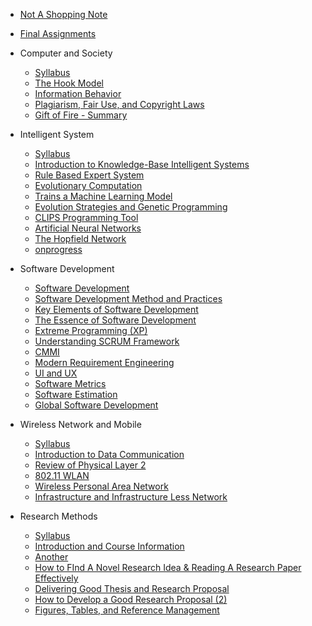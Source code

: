 <!-- docs/_sidebar.md -->

* [Not A Shopping Note](/)
* [Final Assignments](Final-Assignments.md)

* Computer and Society
  * [Syllabus](Semester1/computer-and-society/Syllabus.md)
  * [The Hook Model](Semester1/computer-and-society/CS1.md)
  * [Information Behavior](Semester1/computer-and-society/CS3.md)
  * [Plagiarism, Fair Use, and Copyright Laws](Semester1/computer-and-society/CS4.md)
  * [Gift of Fire - Summary](Semester1/computer-and-society/GiftofFireSummary.md)

* Intelligent System
  * [Syllabus](Semester1/intelligent-system/Syllabus.md)
  * [Introduction to Knowledge-Base Intelligent Systems](Semester1/intelligent-system/IS1.md)
  * [Rule Based Expert System](Semester1/intelligent-system/IS2.md)
  * [Evolutionary Computation](Semester1/intelligent-system/IS4.md)
  * [Trains a Machine Learning Model](Semester1/intelligent-system/IS5.md)
  * [Evolution Strategies and Genetic Programming](Semester1/intelligent-system/IS5.2.md)
  * [CLIPS Programming Tool](Semester1/intelligent-system/IS6.md)
  * [Artificial Neural Networks](Semester1/intelligent-system/IS9.md)
  * [The Hopfield Network](Semester1/intelligent-system/IS10.md)
  * [onprogress](Semester1/intelligent-system/IS13.md)


* Software Development
  * [Software Development](Semester1/software-development/SD2.md)
  * [Software Development Method and Practices](Semester1/software-development/SD3.md)
  * [Key Elements of Software Development](Semester1/software-development/SD4.md)
  * [The Essence of Software Development](Semester1/software-development/SD5.md)
  * [Extreme Programming \(XP\)](Semester1/software-development/SD6.md)
  * [Understanding SCRUM Framework](Semester1/software-development/SD9.md)
  * [CMMI](Semester1/software-development/SD10.md)
  * [Modern Requirement Engineering](Semester1/software-development/SD11.md)
  * [UI and UX](Semester1/software-development/SD12.md)
  * [Software Metrics](Semester1/software-development/SD13.md)
  * [Software Estimation](Semester1/software-development/SD14.md)
  * [Global Software Development](Semester1/software-development/SD15.md)

* Wireless Network and Mobile
  * [Syllabus](Semester1/wireless-network-and-mobile/Syllabus.md)
  * [Introduction to Data Communication](Semester1/wireless-network-and-mobile/WM1.md)
  * [Review of Physical Layer 2](Semester1/wireless-network-and-mobile/WM4.md)
  * [802.11 WLAN](Semester1/wireless-network-and-mobile/WM7.md)
  * [Wireless Personal Area Network](Semester1/wireless-network-and-mobile/WM10.md)
  * [Infrastructure and Infrastructure Less Network](Semester1/wireless-network-and-mobile/WM11.md)
 
* Research Methods
  * [Syllabus](Semester1/research-methods/Syllabus.md)
  * [Introduction and Course Information](Semester1/research-methods/RM1.md)
  * [Another](Semester1/research-methods/RM2.md)
  * [How to FInd A Novel Research Idea & Reading A Research Paper Effectively](Semester1/research-methods/RM4.md)
  * [Delivering Good Thesis and Research Proposal](Semester1/research-methods/RM5.md)
  * [How to Develop a Good Research Proposal (2)](Semester1/research-methods/RM6.md)
  * [Figures, Tables, and Reference Management](Semester1/research-methods/RM7.md)
